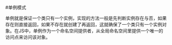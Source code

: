 #单例模式

单例就是保证一个类只有一个实例，实现的方法一般是先判断实例存在与否，如果存在则直接返回，如果不存在就创建了再返回，这就确保了一个类只有一个实例对象。在JS中，单例作为一个命名空间提供者，从全局命名空间里提供一个唯一的访问点来访问该对象。